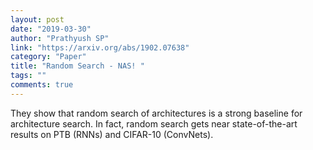 ```yaml
---
layout: post
date: "2019-03-30"
author: "Prathyush SP"
link: "https://arxiv.org/abs/1902.07638"
category: "Paper"
title: "Random Search - NAS! "
tags: ""
comments: true
---
```

They show that random search of architectures is a strong baseline for architecture search. In fact, random search gets near state-of-the-art results on PTB (RNNs) and CIFAR-10 (ConvNets).
